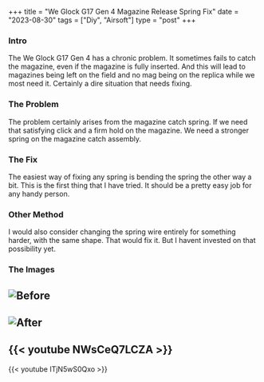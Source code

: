 +++
title = "We Glock G17 Gen 4 Magazine Release Spring Fix"
date = "2023-08-30"
tags = ["Diy", "Airsoft"]
type = "post"
+++

### Intro

The We Glock G17 Gen 4 has a chronic problem. It sometimes fails to catch the magazine, even if the magazine is fully inserted.
And this will lead to magazines being left on the field and no mag being on the replica while we most need it.
Certainly a dire situation that needs fixing.


### The Problem

The problem certainly arises from the magazine catch spring. If we need that satisfying click and a firm hold on the magazine. 
We need a stronger spring on the magazine catch assembly.

### The Fix

The easiest way of fixing any spring is bending the spring the other way a bit. This is the first thing that I have tried. 
It should be a pretty easy job for any handy person.

### Other Method

I would also consider changing the spring wire entirely for something harder, with the same shape. That would fix it. 
But I havent invested on that possibility yet.

### The Images

![Before](/we-glock-g17-gen4-mag-release-spring-fix/original-spring.jpg)
---
![After](/we-glock-g17-gen4-mag-release-spring-fix/bent-spring.jpg)
---
{{< youtube NWsCeQ7LCZA >}}
---
{{< youtube ITjN5wS0Qxo >}}





